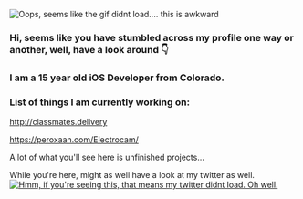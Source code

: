![Oops, seems like the gif didnt load.... this is awkward](https://github.com/TheLDB/theldb/blob/master/20051-programming.gif)
### Hi, seems like you have stumbled across my profile one way or another, well, have a look around 👇
### I am a 15 year old iOS Developer from Colorado.
### List of things I am currently working on:
http://classmates.delivery

https://peroxaan.com/Electrocam/

A lot of what you'll see here is unfinished projects...

While you're here, might as well have a look at my twitter as well. 
<a target="_blank" rel="noopener noreferrer" href="https://twitter.com/theldb_"><img src="https://github.com/TheLDB/theldb/raw/master/18887-twitter-notification.gif" alt="Hmm, if you're seeing this, that means my twitter didnt load. Oh well." style="max-width:100%;"></a>



<!--
**TheLDB/theldb** is a ✨ _special_ ✨ repository because its `README.md` (this file) appears on your GitHub profile.

Here are some ideas to get you started:

- 🔭 I’m currently working on ...
- 🌱 I’m currently learning ...
- 👯 I’m looking to collaborate on ...
- 🤔 I’m looking for help with ...
- 💬 Ask me about ...
- 📫 How to reach me: ...
- 😄 Pronouns: ...
- ⚡ Fun fact: ...
-->
